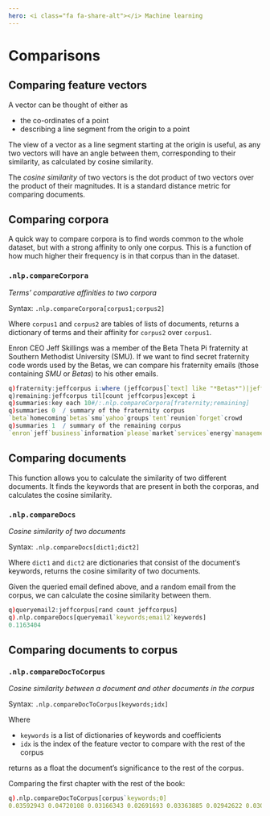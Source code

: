 ```yaml
---
hero: <i class="fa fa-share-alt"></i> Machine learning
---
```

# Comparisons

## Comparing feature vectors  

A vector can be thought of either as 

-   the co-ordinates of a point
-   describing a line segment from the origin to a point

The view of a vector as a line segment starting at the origin is useful, as any two vectors will have an angle between them, corresponding to their similarity, as calculated by cosine similarity.

The _cosine similarity_ of two vectors is the dot product of two vectors over the product of their magnitudes. It is a standard distance metric for comparing documents.


## Comparing corpora

A quick way to compare corpora is to find words common to the whole dataset, but with a strong affinity to only one corpus. This is a function of how much higher their frequency is in that corpus than in the dataset.


### `.nlp.compareCorpora`

_Terms’ comparative affinities to two corpora_

Syntax: `.nlp.compareCorpora[corpus1;corpus2]`

Where `corpus1` and `corpus2` are tables of lists of documents, returns a dictionary of terms and their affinity for `corpus2` over `corpus1`.
 
Enron CEO Jeff Skillings was a member of the Beta Theta Pi fraternity at Southern Methodist University (SMU). If we want to find secret fraternity code words used by the Betas, we can compare his fraternity emails (those containing _SMU_ or _Betas_) to his other emails. 
```q
q)fraternity:jeffcorpus i:where (jeffcorpus[`text] like "*Betas*")|jeffcorpus[`text] like "*SMU*"
q)remaining:jeffcorpus til[count jeffcorpus]except i
q)summaries:key each 10#/:.nlp.compareCorpora[fraternity;remaining]
q)summaries 0  / summary of the fraternity corpus
`beta`homecoming`betas`smu`yahoo`groups`tent`reunion`forget`crowd
q)summaries 1  / summary of the remaining corpus
`enron`jeff`business`information`please`market`services`energy`management`company
```


## Comparing documents

This function allows you to calculate the similarity of two different documents. It finds the keywords that are present in both the corporas, and calculates the cosine similarity. 


### `.nlp.compareDocs`

_Cosine similarity of two documents_
 
Syntax: `.nlp.compareDocs[dict1;dict2]`

Where `dict1` and `dict2` are dictionaries that consist of the document‘s keywords, returns the cosine similarity of two documents.

Given the queried email defined above, and a random email from the corpus, we can calculate the cosine similarity between them. 
```q 
q)queryemail2:jeffcorpus[rand count jeffcorpus]
q).nlp.compareDocs[queryemail`keywords;email2`keywords]
0.1163404
```



## Comparing documents to corpus


### `.nlp.compareDocToCorpus`

_Cosine similarity between a document and other documents in the corpus_

Syntax: `.nlp.compareDocToCorpus[keywords;idx]`

Where 

- `keywords` is a list of dictionaries of keywords and coefficients
- `idx` is the index of the feature vector to compare with the rest of the corpus

returns as a float the document’s significance to the rest of the corpus. 

Comparing the first chapter with the rest of the book: 
```q
q).nlp.compareDocToCorpus[corpus`keywords;0]
0.03592943 0.04720108 0.03166343 0.02691693 0.03363885 0.02942622 0.03097797 0.04085023 0.04321152 0.02024251 0.02312604 0.03604447 0.02903568 0.02761553 0.04809854 0.03634777 0.02755392 0.02300291
```




